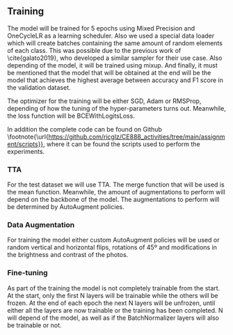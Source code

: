 ## Training

The model will be trained for 5 epochs using Mixed Precision and OneCycleLR as a learning scheduler. Also we used a special data loader which will create batches containing the same amount of random elements of each class. This was possible due to the previous work of \cite{galato2019}, who developed a similar sampler for their use case. Also depending of the model, it will be trained using mixup. And finally, it must be mentioned that the model that will be obtained at the end will be the model that achieves the highest average between accuracy and F1 score in the validation dataset.

<!-- The optimizer for the training will be either SGD, Adam or RMSProp, depending of how the tuning of the hyper-parameters turns out. Meanwhile, the loss function will depend if the model is trained by using mixup or not. When using Mixup it will be trained by using CrossEntropyLoss, meanwhile if it's not trained by it, the model will be trained using BCEWithLogitsLoss. -->

The optimizer for the training will be either SGD, Adam or RMSProp, depending of how the tuning of the hyper-parameters turns out. Meanwhile, the loss function will be BCEWithLogitsLoss.

In addition the complete code can be found on Github \footnote{\url{https://github.com/ricglz/CE888_activities/tree/main/assignment/scripts}}, where it can be found the scripts used to perform the experiments.

### TTA

For the test dataset we will use TTA. The merge function that will be used is the mean function. Meanwhile, the amount of augmentations to perform will depend on the backbone of the model. The augmentations to perform will be determined by AutoAugment policies.

### Data Augmentation

For training the model either custom AutoAugment policies will be used or random vertical and horizontal flips, rotations of 45º and modifications in the brightness and contrast of the photos.

### Fine-tuning

As part of the training the model is not completely trainable from the start. At the start, only the first N layers will be trainable while the others will be frozen. At the end of each epoch the next N layers will be unfrozen, until either all the layers are now trainable or the training has been completed. N will depend of the model, as well as if the BatchNormalizer layers will also be trainable or not.
